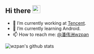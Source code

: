 ## Hi there <img src="https://media.giphy.com/media/hvRJCLFzcasrR4ia7z/giphy.gif" width="25px">

- 🔭 I’m currently working at [Tencent](https://tencent.com/).
- 🌱 I’m currently learning Android.
- 📫 How to reach me: [@潘伟洲wzpan](https://weibo.com/weizhoupan)

![wzpan's github stats](https://github-readme-stats.vercel.app/api?username=wzpan&show_icons=true)
